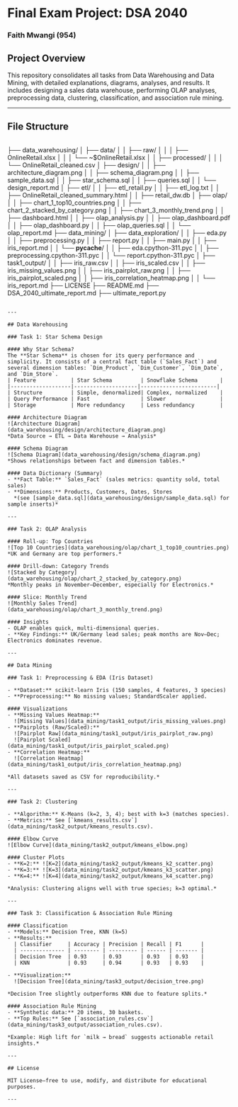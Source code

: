 # Final Exam Project: DSA 2040
### Faith Mwangi (954)


## Project Overview
This repository consolidates all tasks from Data Warehousing and Data Mining, with detailed explanations, diagrams, analyses, and results. 
It includes designing a sales data warehouse, performing OLAP analyses, preprocessing data, clustering, classification, and association rule mining.

---

## File Structure
```
```
├── data_warehousing/
│   ├── data/
│   │   ├── raw/
│   │   │   ├── OnlineRetail.xlsx
│   │   │   └── ~$OnlineRetail.xlsx
│   │   ├── processed/
│   │   │   └── OnlineRetail_cleaned.csv
│   ├── design/
│   │   ├── architecture_diagram.png
│   │   ├── schema_diagram.png
│   │   ├── sample_data.sql
│   │   ├── star_schema.sql
│   │   ├── queries.sql
│   │   └── design_report.md
│   ├── etl/
│   │   ├── etl_retail.py
│   │   ├── etl_log.txt
│   │   ├── OnlineRetail_cleaned_summary.html
│   │   ├── retail_dw.db
│   ├── olap/
│   │   ├── chart_1_top10_countries.png
│   │   ├── chart_2_stacked_by_category.png
│   │   ├── chart_3_monthly_trend.png
│   │   ├── dashboard.html
│   │   ├── olap_analysis.py
│   │   ├── olap_dashboard.pdf
│   │   ├── olap_dashboard.py
│   │   ├── olap_queries.sql
│   │   └── olap_report.md
├── data_mining/
│   ├── data_exploration/
│   │   ├── eda.py
│   │   ├── preprocessing.py
│   │   ├── report.py
│   │   ├── main.py
│   │   ├── iris_report.md
│   │   └── __pycache__/
│   │       ├── eda.cpython-311.pyc
│   │       ├── preprocessing.cpython-311.pyc
│   │       └── report.cpython-311.pyc
│   ├── task1_output/
│   │   ├── iris_raw.csv
│   │   ├── iris_scaled.csv
│   │   ├── iris_missing_values.png
│   │   ├── iris_pairplot_raw.png
│   │   ├── iris_pairplot_scaled.png
│   │   ├── iris_correlation_heatmap.png
│   │   └── iris_report.md
├── LICENSE
├── README.md
├── DSA_2040_ultimate_report.md
├── ultimate_report.py
```

---

## Data Warehousing

### Task 1: Star Schema Design

#### Why Star Schema?
The **Star Schema** is chosen for its query performance and simplicity. It consists of a central fact table (`Sales_Fact`) and several dimension tables: `Dim_Product`, `Dim_Customer`, `Dim_Date`, and `Dim_Store`.  
| Feature           | Star Schema         | Snowflake Schema       |
|-------------------|--------------------|------------------------|
| Structure         | Simple, denormalized| Complex, normalized    |
| Query Performance | Fast                | Slower                 |
| Storage           | More redundancy     | Less redundancy        |

#### Architecture Diagram
![Architecture Diagram](data_warehousing/design/architecture_diagram.png)
*Data Source → ETL → Data Warehouse → Analysis*

#### Schema Diagram
![Schema Diagram](data_warehousing/design/schema_diagram.png)
*Shows relationships between fact and dimension tables.*

#### Data Dictionary (Summary)
- **Fact Table:** `Sales_Fact` (sales metrics: quantity sold, total sales)
- **Dimensions:** Products, Customers, Dates, Stores  
  *(see [sample_data.sql](data_warehousing/design/sample_data.sql) for sample inserts)*

---

### Task 2: OLAP Analysis

#### Roll-up: Top Countries
![Top 10 Countries](data_warehousing/olap/chart_1_top10_countries.png)
*UK and Germany are top performers.*

#### Drill-down: Category Trends
![Stacked by Category](data_warehousing/olap/chart_2_stacked_by_category.png)
*Monthly peaks in November–December, especially for Electronics.*

#### Slice: Monthly Trend
![Monthly Sales Trend](data_warehousing/olap/chart_3_monthly_trend.png)

#### Insights
- OLAP enables quick, multi-dimensional queries.
- **Key Findings:** UK/Germany lead sales; peak months are Nov–Dec; Electronics dominates revenue.

---

## Data Mining

### Task 1: Preprocessing & EDA (Iris Dataset)

- **Dataset:** scikit-learn Iris (150 samples, 4 features, 3 species)
- **Preprocessing:** No missing values; StandardScaler applied.

#### Visualizations
- **Missing Values Heatmap:**  
  ![Missing Values](data_mining/task1_output/iris_missing_values.png)
- **Pairplots (Raw/Scaled):**  
  ![Pairplot Raw](data_mining/task1_output/iris_pairplot_raw.png)  
  ![Pairplot Scaled](data_mining/task1_output/iris_pairplot_scaled.png)
- **Correlation Heatmap:**  
  ![Correlation Heatmap](data_mining/task1_output/iris_correlation_heatmap.png)

*All datasets saved as CSV for reproducibility.*

---

### Task 2: Clustering

- **Algorithm:** K-Means (k=2, 3, 4); best with k=3 (matches species).
- **Metrics:** See [`kmeans_results.csv`](data_mining/task2_output/kmeans_results.csv).

#### Elbow Curve
![Elbow Curve](data_mining/task2_output/kmeans_elbow.png)

#### Cluster Plots
- **K=2:** ![K=2](data_mining/task2_output/kmeans_k2_scatter.png)
- **K=3:** ![K=3](data_mining/task2_output/kmeans_k3_scatter.png)
- **K=4:** ![K=4](data_mining/task2_output/kmeans_k4_scatter.png)

*Analysis: Clustering aligns well with true species; k=3 optimal.*

---

### Task 3: Classification & Association Rule Mining

#### Classification
- **Models:** Decision Tree, KNN (k=5)
- **Results:**  
  | Classifier     | Accuracy | Precision | Recall | F1      |
  | -------------- | -------- | --------- | ------ | ------- |
  | Decision Tree  | 0.93     | 0.93      | 0.93   | 0.93    |
  | KNN            | 0.93     | 0.94      | 0.93   | 0.93    |

- **Visualization:**  
  ![Decision Tree](data_mining/task3_output/decision_tree.png)

*Decision Tree slightly outperforms KNN due to feature splits.*

#### Association Rule Mining
- **Synthetic data:** 20 items, 30 baskets.
- **Top Rules:** See [`association_rules.csv`](data_mining/task3_output/association_rules.csv).

*Example: High lift for `milk → bread` suggests actionable retail insights.*

---

## License

MIT License—free to use, modify, and distribute for educational purposes.

---